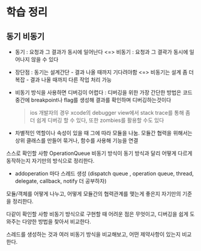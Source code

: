 # 학습 정리 

## 동기 비동기
- 동기 : 요청과 그 결과가 동시에 일어난다  <=> 비동기 : 요청과 그 결곽가 동시에 일어나지 않을 수 있다
- 장단점 : 동기는 설계간단 - 결과 나올 때까지 기다려야함  <=> 비동기는 설계 좀 더 복잡 - 결과 나올 때까지 다른 작업 처리 가능
- 비동기 방식을 사용하면 디버깅이 어렵다 : 디버깅을 위한 가장 간단한 방법은 코드 중간에 breakpoint나 flag를 생성해 결과를 확인하며 디버깅하는것이다
  > ios 개발자의 경우 xcode의 debugger view에서 stack trace를 통해 좀 더 쉽게 디버깅 할 수 있다, 또한 zombies를 활용할 수도 있다
  
- 차별적인 역할이나 속성이 있을 때 그에 따라 모듈을 나눔. 모듈간 협력을 위해서는 상위 클래스를 만들어 묶거나, 함수를 사용해 기능을 연결


스스로 확인할 사항
OperationQueue 비동기 방식이 동기 방식과 달리 어떻게 다르게 동작하는지 자기만의 방식으로 정리한다.
   - addoperation 마다 스레드 생성 (dispatch queue , operation queue, thread, delegate, callback, notify 더 공부하자)

모듈/객체를 어떻게 나누고, 어떻게 모듈간의 협력관계를 맺는게 좋은지 자기만의 기준을 정리한다.

다같이 확인할 사항
비동기 방식으로 구현할 때 어려운 점은 무엇이고, 디버깅을 쉽게 도와주는 다양한 방법을 찾아서 비교한다.

스레드를 생성하는 것과 여러 비동기 방식을 비교해보고, 어떤 제약사항이 있는지 비교한다.
